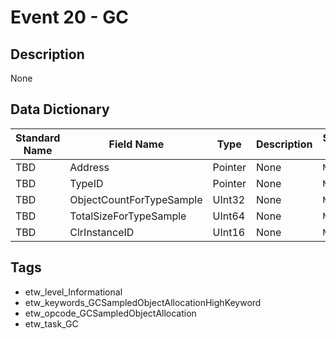# Event 20 - GC

## Description
None

## Data Dictionary
|Standard Name|Field Name|Type|Description|Sample Value|
|---|---|---|---|---|
|TBD|Address|Pointer|None|`None`|
|TBD|TypeID|Pointer|None|`None`|
|TBD|ObjectCountForTypeSample|UInt32|None|`None`|
|TBD|TotalSizeForTypeSample|UInt64|None|`None`|
|TBD|ClrInstanceID|UInt16|None|`None`|

## Tags
* etw_level_Informational
* etw_keywords_GCSampledObjectAllocationHighKeyword
* etw_opcode_GCSampledObjectAllocation
* etw_task_GC